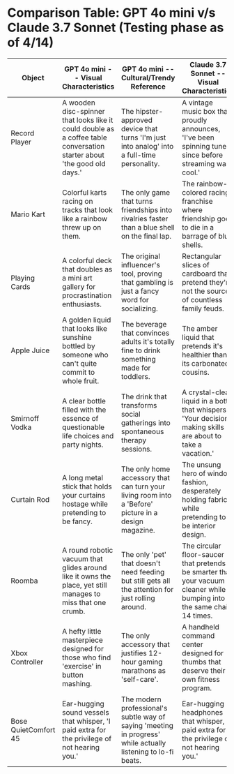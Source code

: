 # Comparison Table: GPT 4o mini v/s Claude 3.7 Sonnet (Testing phase as of 4/14) 

| Object               | GPT 4o mini -- Visual Characteristics                                                                                     | GPT 4o mini -- Cultural/Trendy Reference                                                                         | Claude 3.7 Sonnet -- Visual Characteristics                                                                                | Claude 3.7 Sonnet -- Cultural/Trendy Reference                                                             |
|----------------------|---------------------------------------------------------------------------------------------------------------------------|------------------------------------------------------------------------------------------------------------------|----------------------------------------------------------------------------------------------------------------------------|------------------------------------------------------------------------------------------------------------|
| Record Player        | A wooden disc-spinner that looks like it could double as a coffee table conversation starter about \'the good old days.\' | The hipster-approved device that turns \'I\'m just into analog\' into a full-time personality.                   | A vintage music box that proudly announces, \'I\'ve been spinning tunes since before streaming was cool.\'                 | The hipster time machine that makes ordinary music taste better with a side of crackling nostalgia.        |
| Mario Kart           | Colorful karts racing on tracks that look like a rainbow threw up on them.                                                | The only game that turns friendships into rivalries faster than a blue shell on the final lap.                   | The rainbow-colored racing franchise where friendship goes to die in a barrage of blue shells.                             | Where middle-aged executives still believe they\'re professional racers after landing one banana peel hit. |
| Playing Cards        | A colorful deck that doubles as a mini art gallery for procrastination enthusiasts.                                       | The original influencer\'s tool, proving that gambling is just a fancy word for socializing.                     | Rectangular slices of cardboard that pretend they\'re not the source of countless family feuds.                            | The original swipe right technology, long before Tinder made it cool.                                      |
| Apple Juice          | A golden liquid that looks like sunshine bottled by someone who can\'t quite commit to whole fruit.                       | The beverage that convinces adults it\'s totally fine to drink something made for toddlers.                      | The amber liquid that pretends it\'s healthier than its carbonated cousins.                                                | Nature\'s sippy cup content for those who think they\'re too sophisticated for soda.                       |
| Smirnoff Vodka       | A clear bottle filled with the essence of questionable life choices and party nights.                                     | The drink that transforms social gatherings into spontaneous therapy sessions.                                   | A crystal-clear liquid in a bottle that whispers, \'Your decision-making skills are about to take a vacation.\'            | The universal starter pack for college students pretending to have sophisticated taste.                    |
| Curtain Rod          | A long metal stick that holds your curtains hostage while pretending to be fancy.                                         | The only home accessory that can turn your living room into a \'Before\' picture in a design magazine.           | The unsung hero of window fashion, desperately holding fabric while pretending to be interior design.                      | The only home accessory that\'s witnessed more relationship arguments than the TV remote.                  |
| Roomba               | A round robotic vacuum that glides around like it owns the place, yet still manages to miss that one crumb.               | The only \'pet\' that doesn\'t need feeding but still gets all the attention for just rolling around.            | The circular floor-saucer that pretends to be smarter than your vacuum cleaner while bumping into the same chair 14 times. | The robot pet millennials adopt when they\'re not ready for the commitment of a houseplant.                |
| Xbox Controller      | A hefty little masterpiece designed for those who find \'exercise\' in button mashing.                                    | The only accessory that justifies 12-hour gaming marathons as \'self-care\'.                                     | A handheld command center designed for thumbs that deserve their own fitness program.                                      | The relationship counselor that\'s witnessed more rage quits than actual dialogue between couples.         |
| Bose QuietComfort 45 | Ear-hugging sound vessels that whisper, \'I paid extra for the privilege of not hearing you.\'                            | The modern professional\'s subtle way of saying \'meeting in progress\' while actually listening to lo-fi beats. | Ear-hugging headphones that whisper, \'I paid extra for the privilege of not hearing you.\'                                | The universal symbol for \'I\'m technically in this meeting, but mentally I\'m on a beach somewhere.\'     |
